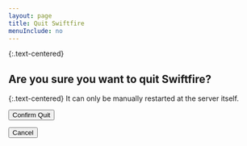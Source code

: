 ```yaml
---
layout: page
title: Quit Swiftfire
menuInclude: no
---
```

{:.text-centered}
## Are you sure you want to quit Swiftfire?

{:.text-centered}
It can only be manually restarted at the server itself.

<div class="centered-buttons">
    <form method="post" action="/serveradmin/command/confirmed-quit">
        <input type="submit" value="Confirm Quit">
    </form>
    <form method="post" action="/serveradmin/command/cancel-quit">
        <input type="submit" value="Cancel">
    </form>
</div>

